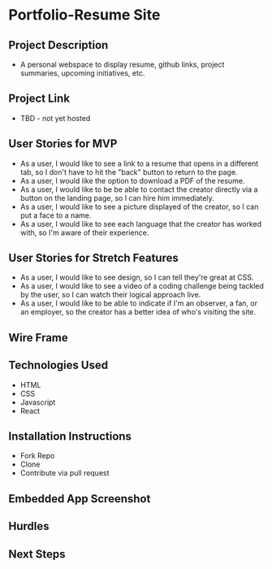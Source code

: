# Portfolio-Resume Site

## Project Description

- A personal webspace to display resume, github links, project summaries, upcoming initiatives, etc.

## Project Link

- TBD - not yet hosted

## User Stories for MVP

- As a user, I would like to see a link to a resume that opens in a different tab, so I don't have to hit the "back" button to return to the page.
- As a user, I would like the option to download a PDF of the resume.
- As a user, I would like to be be able to contact the creator directly via a button on the landing page, so I can hire him immediately.
- As a user, I would like to see a picture displayed of the creator, so I can put a face to a name.
- As a user, I would like to see each language that the creator has worked with, so I'm aware of their experience.

## User Stories for Stretch Features

- As a user, I would like to see design, so I can tell they're great at CSS.
- As a user, I would like to see a video of a coding challenge being tackled by the user, so I can watch their logical approach live.
- As a user, I would like to be able to indicate if I'm an observer, a fan, or an employer, so the creator has a better idea of who's visiting the site.

## Wire Frame

## Technologies Used

- HTML
- CSS
- Javascript
- React

## Installation Instructions

- Fork Repo
- Clone
- Contribute via pull request

## Embedded App Screenshot

## Hurdles

## Next Steps